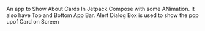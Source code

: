 An app to Show About Cards In Jetpack Compose with some ANimation.
It also have Top and Bottom App Bar.
Alert Dialog Box is used to show the pop upof Card on Screen
